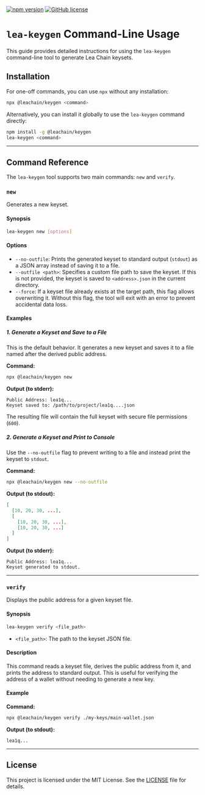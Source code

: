 <!--
giturl: https://github.com/LEA-Blockchain/keygen
name: lea-keygen
version: 1.0.1
description: A CLI tool for generating Lea Chain keysets.
-->

[![npm version](https://img.shields.io/npm/v/@leachain/keygen)](https://www.npmjs.com/package/@leachain/keygen)
[![GitHub license](https://img.shields.io/github/license/LEA-Blockchain/keygen)](https://github.com/LEA-Blockchain/keygen/blob/main/LICENSE)

# `lea-keygen` Command-Line Usage

This guide provides detailed instructions for using the `lea-keygen` command-line tool to generate Lea Chain keysets.

## Installation

For one-off commands, you can use `npx` without any installation:

```sh
npx @leachain/keygen <command>
```

Alternatively, you can install it globally to use the `lea-keygen` command directly:

```sh
npm install -g @leachain/keygen
lea-keygen <command>
```

---

## Command Reference

The `lea-keygen` tool supports two main commands: `new` and `verify`.

### `new`

Generates a new keyset.

#### Synopsis

```sh
lea-keygen new [options]
```

#### Options

-   `--no-outfile`: Prints the generated keyset to standard output (`stdout`) as a JSON array instead of saving it to a file.
-   `--outfile <path>`: Specifies a custom file path to save the keyset. If this is not provided, the keyset is saved to `<address>.json` in the current directory.
-   `--force`: If a keyset file already exists at the target path, this flag allows overwriting it. Without this flag, the tool will exit with an error to prevent accidental data loss.

#### Examples

##### 1. Generate a Keyset and Save to a File

This is the default behavior. It generates a new keyset and saves it to a file named after the derived public address.

**Command:**
```sh
npx @leachain/keygen new
```

**Output (to stderr):**
```
Public Address: lea1q...
Keyset saved to: /path/to/project/lea1q....json
```

The resulting file will contain the full keyset with secure file permissions (`600`).

##### 2. Generate a Keyset and Print to Console

Use the `--no-outfile` flag to prevent writing to a file and instead print the keyset to `stdout`.

**Command:**
```sh
npx @leachain/keygen new --no-outfile
```

**Output (to stdout):**
```json
[
  [10, 20, 30, ...],
  [
    [10, 20, 30, ...],
    [10, 20, 30, ...]
  ]
]
```
**Output (to stderr):**
```
Public Address: lea1q...
Keyset generated to stdout.
```

---

### `verify`

Displays the public address for a given keyset file.

#### Synopsis

```sh
lea-keygen verify <file_path>
```

-   `<file_path>`: The path to the keyset JSON file.

#### Description

This command reads a keyset file, derives the public address from it, and prints the address to standard output. This is useful for verifying the address of a wallet without needing to generate a new key.

#### Example

**Command:**
```sh
npx @leachain/keygen verify ./my-keys/main-wallet.json
```

**Output (to stdout):**
```
lea1q...
```

---
## License

This project is licensed under the MIT License. See the [LICENSE](LICENSE) file for details.
